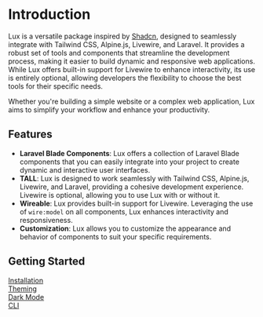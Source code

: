 # Introduction
Lux is a versatile package inspired by <a href="https://ui.shadcn.com/" target="_blank" rel="nofollow">Shadcn</a>, designed to seamlessly integrate with Tailwind CSS, Alpine.js, Livewire, and Laravel. It provides a robust set of tools and components that streamline the development process, making it easier to build dynamic and responsive web applications. While Lux offers built-in support for Livewire to enhance interactivity, its use is entirely optional, allowing developers the flexibility to choose the best tools for their specific needs.

Whether you're building a simple website or a complex web application, Lux aims to simplify your workflow and enhance your productivity.

## Features
- **Laravel Blade Components**: Lux offers a collection of Laravel Blade components that you can easily integrate into your project to create dynamic and interactive user interfaces.
- **TALL**: Lux is designed to work seamlessly with Tailwind CSS, Alpine.js, Livewire, and Laravel, providing a cohesive development experience. Livewire is optional, allowing you to use Lux with or without it.
- **Wireable**: Lux provides built-in support for Livewire. Leveraging the use of ``wire:model`` on all components, Lux enhances interactivity and responsiveness.
- **Customization**: Lux allows you to customize the appearance and behavior of components to suit your specific requirements.


## Getting Started
[Installation](installation.md) \
[Theming](theming.md) \
[Dark Mode](dark-mode.md) \
[CLI](cli.md)




